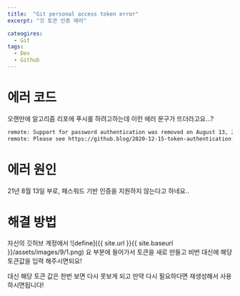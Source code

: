```yaml
---
title:  "Git personal access token error"
excerpt: "깃 토큰 인증 에러"

cateogires: 
  - Git
tags:
  - Dev
  - Github
---
```


# 에러 코드
오랜만에 알고리즘 리포에 푸시를 하려고하는데 이런 에러 문구가 뜨더라고요...?

```bash
remote: Support for password authentication was removed on August 13, 2021. Please use a personal access token instead.
remote: Please see https://github.blog/2020-12-15-token-authentication-requirements-for-git-operations/ for more information.
```

# 에러 원인
21년 8월 13일 부로, 패스워드 기반 인증을 지원하지 않는다고 하네요..

# 해결 방법
자신의 깃허브 계정에서
![define]({{ site.url }}{{ site.baseurl }}/assets/images/9/1.png)
요 부분에 들어가서 토큰을 새로 만들고 비번 대신에 해당 토큰값을 입력 해주시면되요!

대신 해당 토큰 값은 한번 보면 다시 못보게 되고 만약 다시 필요하다면 재생성해서 사용하시면됩니다!